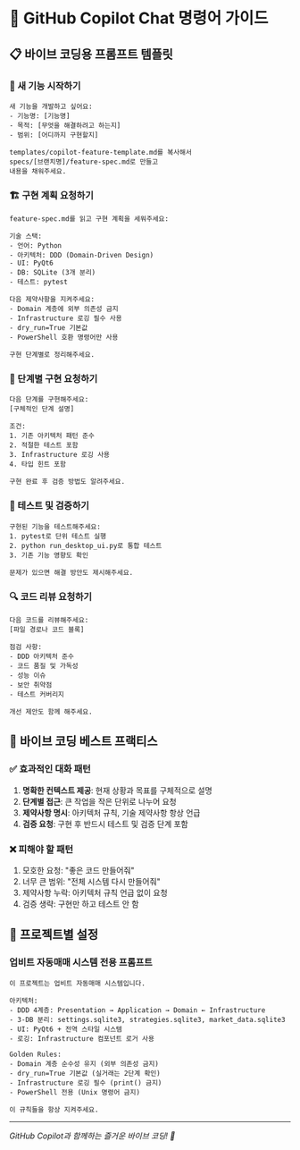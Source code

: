 # 🤖 GitHub Copilot Chat 명령어 가이드

## 📋 바이브 코딩용 프롬프트 템플릿

### 🚀 새 기능 시작하기
```
새 기능을 개발하고 싶어요:
- 기능명: [기능명]
- 목적: [무엇을 해결하려고 하는지]
- 범위: [어디까지 구현할지]

templates/copilot-feature-template.md를 복사해서
specs/[브랜치명]/feature-spec.md로 만들고
내용을 채워주세요.
```

### 🏗️ 구현 계획 요청하기
```
feature-spec.md를 읽고 구현 계획을 세워주세요:

기술 스택:
- 언어: Python
- 아키텍처: DDD (Domain-Driven Design)
- UI: PyQt6
- DB: SQLite (3개 분리)
- 테스트: pytest

다음 제약사항을 지켜주세요:
- Domain 계층에 외부 의존성 금지
- Infrastructure 로깅 필수 사용
- dry_run=True 기본값
- PowerShell 호환 명령어만 사용

구현 단계별로 정리해주세요.
```

### 🔨 단계별 구현 요청하기
```
다음 단계를 구현해주세요:
[구체적인 단계 설명]

조건:
1. 기존 아키텍처 패턴 준수
2. 적절한 테스트 포함
3. Infrastructure 로깅 사용
4. 타입 힌트 포함

구현 완료 후 검증 방법도 알려주세요.
```

### 🧪 테스트 및 검증하기
```
구현된 기능을 테스트해주세요:
1. pytest로 단위 테스트 실행
2. python run_desktop_ui.py로 통합 테스트
3. 기존 기능 영향도 확인

문제가 있으면 해결 방안도 제시해주세요.
```

### 🔍 코드 리뷰 요청하기
```
다음 코드를 리뷰해주세요:
[파일 경로나 코드 블록]

점검 사항:
- DDD 아키텍처 준수
- 코드 품질 및 가독성
- 성능 이슈
- 보안 취약점
- 테스트 커버리지

개선 제안도 함께 해주세요.
```

## 🎯 바이브 코딩 베스트 프랙티스

### ✅ 효과적인 대화 패턴
1. **명확한 컨텍스트 제공**: 현재 상황과 목표를 구체적으로 설명
2. **단계별 접근**: 큰 작업을 작은 단위로 나누어 요청
3. **제약사항 명시**: 아키텍처 규칙, 기술 제약사항 항상 언급
4. **검증 요청**: 구현 후 반드시 테스트 및 검증 단계 포함

### ❌ 피해야 할 패턴
1. 모호한 요청: "좋은 코드 만들어줘"
2. 너무 큰 범위: "전체 시스템 다시 만들어줘"
3. 제약사항 누락: 아키텍처 규칙 언급 없이 요청
4. 검증 생략: 구현만 하고 테스트 안 함

## 🔧 프로젝트별 설정

### 업비트 자동매매 시스템 전용 프롬프트
```
이 프로젝트는 업비트 자동매매 시스템입니다.

아키텍처:
- DDD 4계층: Presentation → Application → Domain ← Infrastructure
- 3-DB 분리: settings.sqlite3, strategies.sqlite3, market_data.sqlite3
- UI: PyQt6 + 전역 스타일 시스템
- 로깅: Infrastructure 컴포넌트 로거 사용

Golden Rules:
- Domain 계층 순수성 유지 (외부 의존성 금지)
- dry_run=True 기본값 (실거래는 2단계 확인)
- Infrastructure 로깅 필수 (print() 금지)
- PowerShell 전용 (Unix 명령어 금지)

이 규칙들을 항상 지켜주세요.
```

---
*GitHub Copilot과 함께하는 즐거운 바이브 코딩! 🎵*
